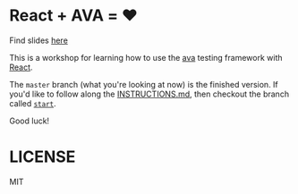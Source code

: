 # React + AVA = ❤️

Find slides [here](http://kcd.im/react-ava)

This is a workshop for learning how to use the [ava](https://npmjs.org/package/ava)
testing framework with [React](https://npmjs.org/package/react).

The `master` branch (what you're looking at now) is the finished version.
If you'd like to follow along the [INSTRUCTIONS.md](INSTRUCTIONS.md),
then checkout the branch called [`start`](https://github.com/kentcdodds/react-ava-workshop/tree/start).

Good luck!

# LICENSE

MIT

